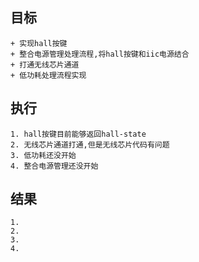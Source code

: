 ## 目标
	+ 实现hall按键
	+ 整合电源管理处理流程,将hall按键和iic电源结合
	+ 打通无线芯片通道
	+ 低功耗处理流程实现
## 执行
	1. hall按键目前能够返回hall-state
	2. 无线芯片通道打通,但是无线芯片代码有问题
	3. 低功耗还没开始
	4. 整合电源管理还没开始
## 结果
	1.
	2.
	3.
	4.

